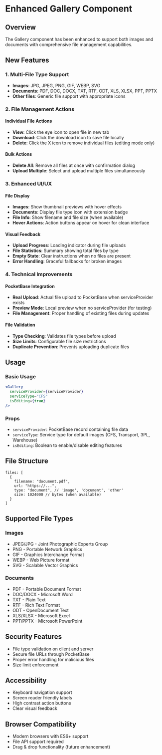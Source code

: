 # Enhanced Gallery Component

## Overview
The Gallery component has been enhanced to support both images and documents with comprehensive file management capabilities.

## New Features

### 1. Multi-File Type Support
- **Images**: JPG, JPEG, PNG, GIF, WEBP, SVG
- **Documents**: PDF, DOC, DOCX, TXT, RTF, ODT, XLS, XLSX, PPT, PPTX
- **Other files**: Generic file support with appropriate icons

### 2. File Management Actions

#### Individual File Actions
- **View**: Click the eye icon to open file in new tab
- **Download**: Click the download icon to save file locally
- **Delete**: Click the X icon to remove individual files (editing mode only)

#### Bulk Actions
- **Delete All**: Remove all files at once with confirmation dialog
- **Upload Multiple**: Select and upload multiple files simultaneously

### 3. Enhanced UI/UX

#### File Display
- **Images**: Show thumbnail previews with hover effects
- **Documents**: Display file type icon with extension badge
- **File Info**: Show filename and file size (when available)
- **Hover Actions**: Action buttons appear on hover for clean interface

#### Visual Feedback
- **Upload Progress**: Loading indicator during file uploads
- **File Statistics**: Summary showing total files by type
- **Empty State**: Clear instructions when no files are present
- **Error Handling**: Graceful fallbacks for broken images

### 4. Technical Improvements

#### PocketBase Integration
- **Real Upload**: Actual file upload to PocketBase when serviceProvider exists
- **Preview Mode**: Local preview when no serviceProvider (for testing)
- **File Management**: Proper handling of existing files during updates

#### File Validation
- **Type Checking**: Validates file types before upload
- **Size Limits**: Configurable file size restrictions
- **Duplicate Prevention**: Prevents uploading duplicate files

## Usage

### Basic Usage
```jsx
<Gallery 
  serviceProvider={serviceProvider} 
  serviceType="CFS" 
  isEditing={true} 
/>
```

### Props
- `serviceProvider`: PocketBase record containing file data
- `serviceType`: Service type for default images (CFS, Transport, 3PL, Warehouse)
- `isEditing`: Boolean to enable/disable editing features

## File Structure
```
files: [
  {
    filename: "document.pdf",
    url: "https://...",
    type: "document", // 'image', 'document', 'other'
    size: 1024000 // bytes (when available)
  }
]
```

## Supported File Types

### Images
- JPEG/JPG - Joint Photographic Experts Group
- PNG - Portable Network Graphics
- GIF - Graphics Interchange Format
- WEBP - Web Picture format
- SVG - Scalable Vector Graphics

### Documents
- PDF - Portable Document Format
- DOC/DOCX - Microsoft Word
- TXT - Plain Text
- RTF - Rich Text Format
- ODT - OpenDocument Text
- XLS/XLSX - Microsoft Excel
- PPT/PPTX - Microsoft PowerPoint

## Security Features
- File type validation on client and server
- Secure file URLs through PocketBase
- Proper error handling for malicious files
- Size limit enforcement

## Accessibility
- Keyboard navigation support
- Screen reader friendly labels
- High contrast action buttons
- Clear visual feedback

## Browser Compatibility
- Modern browsers with ES6+ support
- File API support required
- Drag & drop functionality (future enhancement)
